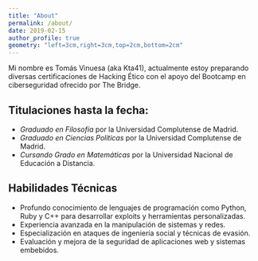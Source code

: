 ```yaml
---
title: "About"
permalink: /about/
date: 2019-02-15
author_profile: true
geometry: "left=3cm,right=3cm,top=2cm,bottom=2cm"
---
```


Mi nombre es Tomás Vinuesa (aka Kta41), actualmente estoy preparando diversas certificaciones de Hacking Ético
con el apoyo del Bootcamp en ciberseguridad ofrecido por The Bridge. 

## Titulaciones hasta la fecha: 

- *Graduado en Filosofía* por la Universidad Complutense de Madrid. 
- *Graduado en Ciencias Políticas* por la Universidad Complutense de Madrid. 
- *Cursando Grado en Matemáticas* por la Universidad Nacional de Educación a Distancia. 

## Habilidades Técnicas
- Profundo conocimiento de lenguajes de programación como Python, Ruby y C++ para desarrollar exploits y herramientas personalizadas.
- Experiencia avanzada en la manipulación de sistemas y redes.
- Especialización en ataques de ingeniería social y técnicas de evasión.
- Evaluación y mejora de la seguridad de aplicaciones web y sistemas embebidos.

